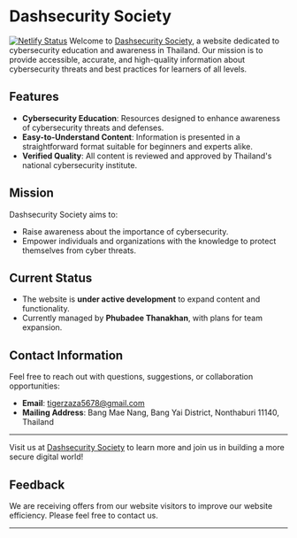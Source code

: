 # Dashsecurity Society
[![Netlify Status](https://api.netlify.com/api/v1/badges/bde905a4-f71d-41d4-a554-76f893662a2f/deploy-status)](https://app.netlify.com/projects/dashsecurity/deploys)
Welcome to [Dashsecurity Society](https://dashsecurity.netlify.app/), a website dedicated to cybersecurity education and awareness in Thailand. Our mission is to provide accessible, accurate, and high-quality information about cybersecurity threats and best practices for learners of all levels.

## Features
- **Cybersecurity Education**: Resources designed to enhance awareness of cybersecurity threats and defenses.
- **Easy-to-Understand Content**: Information is presented in a straightforward format suitable for beginners and experts alike.
- **Verified Quality**: All content is reviewed and approved by Thailand's national cybersecurity institute.

## Mission
Dashsecurity Society aims to:
- Raise awareness about the importance of cybersecurity.
- Empower individuals and organizations with the knowledge to protect themselves from cyber threats.

## Current Status
- The website is **under active development** to expand content and functionality.
- Currently managed by **Phubadee Thanakhan**, with plans for team expansion.

## Contact Information
Feel free to reach out with questions, suggestions, or collaboration opportunities:
- **Email**: tigerzaza5678@gmail.com
- **Mailing Address**: Bang Mae Nang, Bang Yai District, Nonthaburi 11140, Thailand

---

Visit us at [Dashsecurity Society](https://dashsecurity.netlify.app/) to learn more and join us in building a more secure digital world!
## Feedback
We are receiving offers from our website visitors to improve our website efficiency. Please feel free to contact us.

---
